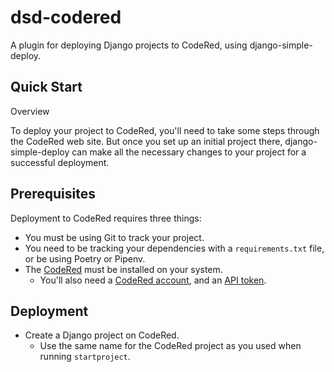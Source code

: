 # dsd-codered

A plugin for deploying Django projects to CodeRed, using django-simple-deploy.

Quick Start
---

Overview

To deploy your project to CodeRed, you'll need to take some steps through the CodeRed web site. But once you set up an initial project there, django-simple-deploy can make all the necessary changes to your project for a successful deployment.

## Prerequisites

Deployment to CodeRed requires three things:

- You must be using Git to track your project.
- You need to be tracking your dependencies with a `requirements.txt` file, or be using Poetry or Pipenv.
- The [CodeRed](https://www.codered.cloud/docs/cli/install/) must be installed on your system.
  - You'll also need a [CodeRed account](https://app.codered.cloud/login/), and an [API token](https://www.codered.cloud/docs/cli/quickstart/).

## Deployment

- Create a Django project on CodeRed.
  - Use the same name for the CodeRed project as you used when running `startproject`.